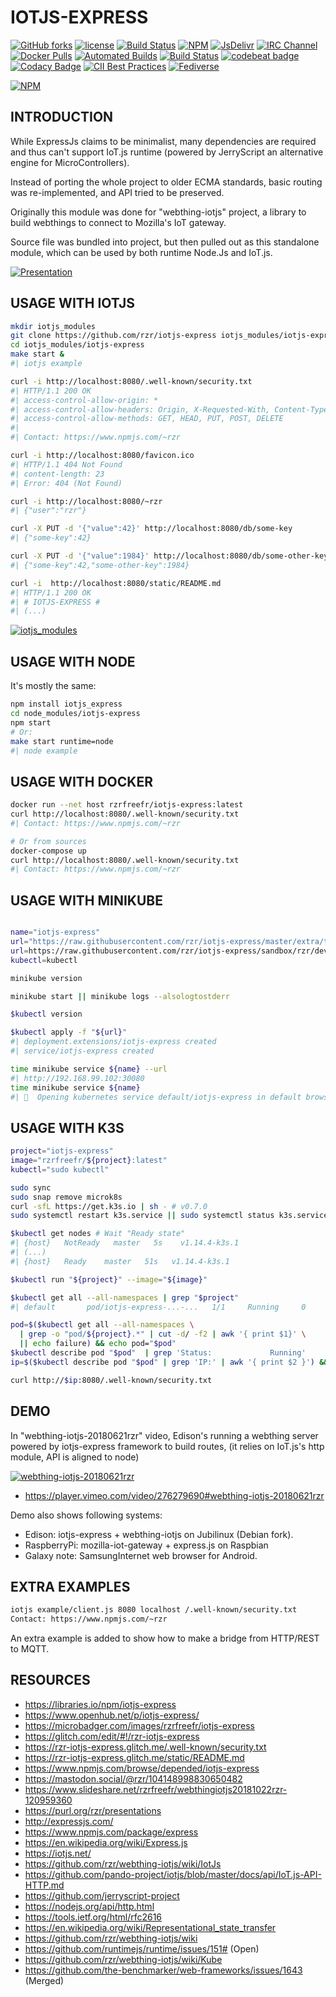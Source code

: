 # IOTJS-EXPRESS #

[![GitHub forks](
https://img.shields.io/github/forks/rzr/iotjs-express.svg?style=social&label=Fork&maxAge=2592000
)](
https://GitHub.com/rzr/iotjs-express/network/
)
[![license](
https://img.shields.io/badge/license-MIT-0.svg
)](MIT)
[![Build Status](
https://travis-ci.org/rzr/iotjs-express.svg?branch=master
)](
https://travis-ci.org/rzr/iotjs-express
)
[![NPM](
https://img.shields.io/npm/v/iotjs-express.svg
)](
https://www.npmjs.com/package/iotjs-express
)
[![JsDelivr](
https://data.jsdelivr.com/v1/package/npm/iotjs-express/badge
)](
https://www.jsdelivr.com/package/npm/iotjs-express
)
[![IRC Channel](
https://img.shields.io/badge/chat-on%20freenode-brightgreen.svg
)](
https://kiwiirc.com/client/irc.freenode.net/#iot
)
[![Docker Pulls](
https://img.shields.io/docker/pulls/rzrfreefr/iotjs-express.svg
)](
https://hub.docker.com/r/rzrfreefr/iotjs-express
)
[![Automated Builds](
https://img.shields.io/docker/cloud/automated/rzrfreefr/iotjs-express.svg
)](
https://cloud.docker.com/repository/docker/rzrfreefr/iotjs-express/timeline
)
[![Build Status](
https://img.shields.io/docker/cloud/build/rzrfreefr/iotjs-express.svg
)](
https://hub.docker.com/r/rzrfreefr/iotjs-express/builds
)
[![codebeat badge](
https://codebeat.co/badges/b9167a25-1c70-4aad-8d32-2a08eb253e6e
)](
https://codebeat.co/projects/github-com-rzr-iotjs-express-master
)
[![Codacy Badge](
https://api.codacy.com/project/badge/Grade/7fe74bd1d67d445888268a2eb48e7d6e
)](
https://app.codacy.com/app/rzr/iotjs-express?utm_source=github.com&utm_medium=referral&utm_content=rzr/iotjs-express&utm_campaign=Badge_Grade_Dashboard
)
[![CII Best Practices](
https://bestpractices.coreinfrastructure.org/projects/3297/badge
)](
https://bestpractices.coreinfrastructure.org/projects/3297
)
[![Fediverse](
https://img.shields.io/mastodon/follow/279303?domain=https%3A%2F%2Fmastodon.social&style=social
)](
https://mastodon.social/@rzr/104148998830650482#IotJsExpress#
)

[![NPM](
https://nodei.co/npm/iotjs-express.png
)](
https://npmjs.org/package/iotjs-express
)

## INTRODUCTION ##

While ExpressJs claims to be minimalist,
many dependencies are required and thus can't support IoT.js runtime
(powered by JerryScript an alternative engine for MicroControllers).

Instead of porting the whole project to older ECMA standards,
basic routing was re-implemented, and API tried to be preserved.

Originally this module was done for "webthing-iotjs" project,
a library to build webthings to connect to Mozilla's IoT gateway.

Source file was bundled into project, but then pulled out as this standalone module,
which can be used by both runtime Node.Js and IoT.js.

[![Presentation](
https://image.slidesharecdn.com/webthing-iotjs-20181022rzr-181027220201/95/webthingiotjs20181027rzr-17-638.jpg
)](
https://www.slideshare.net/rzrfreefr/webthingiotjs20181022rzr-120959360/#
"WebThingIotJs")

## USAGE WITH IOTJS ##

```sh
mkdir iotjs_modules
git clone https://github.com/rzr/iotjs-express iotjs_modules/iotjs-express
cd iotjs_modules/iotjs-express
make start &
#| iotjs example

curl -i http://localhost:8080/.well-known/security.txt
#| HTTP/1.1 200 OK
#| access-control-allow-origin: *
#| access-control-allow-headers: Origin, X-Requested-With, Content-Type, Accept
#| access-control-allow-methods: GET, HEAD, PUT, POST, DELETE
#|
#| Contact: https://www.npmjs.com/~rzr

curl -i http://localhost:8080/favicon.ico
#| HTTP/1.1 404 Not Found
#| content-length: 23
#| Error: 404 (Not Found)

curl -i http://localhost:8080/~rzr
#| {"user":"rzr"}

curl -X PUT -d '{"value":42}' http://localhost:8080/db/some-key
#| {"some-key":42}

curl -X PUT -d '{"value":1984}' http://localhost:8080/db/some-other-key
#| {"some-key":42,"some-other-key":1984}

curl -i  http://localhost:8080/static/README.md
#| HTTP/1.1 200 OK
#| # IOTJS-EXPRESS #
#| (...)
```

[![iotjs_modules](
https://image.slidesharecdn.com/webthing-iotjs-tizenrt-cdl2018-20181117rzr-181118110813/95/webthingiotjstizenrtcdl201820181117rzr-24-638.jpg
)](
https://www.slideshare.net/rzrfreefr/webthingiotjstizenrtcdl201820181117rzr/24
"iotjs_modules")

## USAGE WITH NODE ##

It's mostly the same:

```sh
npm install iotjs_express
cd node_modules/iotjs-express
npm start
# Or:
make start runtime=node
#| node example
```

## USAGE WITH DOCKER ##

```sh
docker run --net host rzrfreefr/iotjs-express:latest
curl http://localhost:8080/.well-known/security.txt
#| Contact: https://www.npmjs.com/~rzr

# Or from sources
docker-compose up
curl http://localhost:8080/.well-known/security.txt
#| Contact: https://www.npmjs.com/~rzr
```

## USAGE WITH MINIKUBE ##

```sh

name="iotjs-express"
url="https://raw.githubusercontent.com/rzr/iotjs-express/master/extra/tools/kube/$name.yml"
url=https://raw.githubusercontent.com/rzr/iotjs-express/sandbox/rzr/devel/master/extra/tools/kube/$name.yml
kubectl=kubectl

minikube version

minikube start || minikube logs --alsologtostderr

$kubectl version

$kubectl apply -f "${url}"
#| deployment.extensions/iotjs-express created
#| service/iotjs-express created

time minikube service ${name} --url
#| http://192.168.99.102:30080
time minikube service ${name}
#| 🎉  Opening kubernetes service default/iotjs-express in default browser...
```

## USAGE WITH K3S ##

```sh
project="iotjs-express"
image="rzrfreefr/${project}:latest"
kubectl="sudo kubectl"

sudo sync
sudo snap remove microk8s
curl -sfL https://get.k3s.io | sh - # v0.7.0
sudo systemctl restart k3s.service || sudo systemctl status k3s.service

$kubectl get nodes # Wait "Ready state"
#| {host}   NotReady   master   5s    v1.14.4-k3s.1
#| (...)
#| {host}   Ready    master   51s   v1.14.4-k3s.1

$kubectl run "${project}" --image="${image}"

$kubectl get all --all-namespaces | grep "$project"
#| default       pod/iotjs-express-...-...   1/1     Running     0          ..s

pod=$($kubectl get all --all-namespaces \
  | grep -o "pod/${project}.*" | cut -d/ -f2 | awk '{ print $1}' \
  || echo failure) && echo pod="$pod"
$kubectl describe pod "$pod"  | grep 'Status:             Running'
ip=$($kubectl describe pod "$pod" | grep 'IP:' | awk '{ print $2 }') && echo "ip=${ip}"

curl http://$ip:8080/.well-known/security.txt
```

## DEMO ##

In "webthing-iotjs-20180621rzr" video,
Edison's running a webthing server powered by iotjs-express framework to build routes,
(it relies on IoT.js's http module, API is aligned to node)

[![webthing-iotjs-20180621rzr](
https://repository-images.githubusercontent.com/172125887/a54ff900-9e77-11ea-950f-f5510b42259b#./file/webthing-iotjs-20180621rzr.gif
)](
https://mastodon.social/@rzr/103595181296044323#webthing-iotjs-20180621rzr
"Demo")

*   <https://player.vimeo.com/video/276279690#webthing-iotjs-20180621rzr>

Demo also shows following systems:

*   Edison: iotjs-express + webthing-iotjs on Jubilinux (Debian fork).
*   RaspberryPi: mozilla-iot-gateway + express.js on Raspbian
*   Galaxy note: SamsungInternet web browser for Android.

## EXTRA EXAMPLES ##

```sh
iotjs example/client.js 8080 localhost /.well-known/security.txt
Contact: https://www.npmjs.com/~rzr
```

An extra example is added to show how to make a bridge from HTTP/REST to MQTT.

## RESOURCES ##

*   <https://libraries.io/npm/iotjs-express>
*   <https://www.openhub.net/p/iotjs-express/>
*   <https://microbadger.com/images/rzrfreefr/iotjs-express>
*   <https://glitch.com/edit/#!/rzr-iotjs-express>
*   <https://rzr-iotjs-express.glitch.me/.well-known/security.txt>
*   <https://rzr-iotjs-express.glitch.me/static/README.md>
*   <https://www.npmjs.com/browse/depended/iotjs-express>
*   <https://mastodon.social/@rzr/104148998830650482>
*   <https://www.slideshare.net/rzrfreefr/webthingiotjs20181022rzr-120959360>
*   <https://purl.org/rzr/presentations>
*   <http://expressjs.com/>
*   <https://www.npmjs.com/package/express>
*   <https://en.wikipedia.org/wiki/Express.js>
*   <https://iotjs.net/>
*   <https://github.com/rzr/webthing-iotjs/wiki/IotJs>
*   <https://github.com/pando-project/iotjs/blob/master/docs/api/IoT.js-API-HTTP.md>
*   <https://github.com/jerryscript-project>
*   <https://nodejs.org/api/http.html>
*   <https://tools.ietf.org/html/rfc2616>
*   <https://en.wikipedia.org/wiki/Representational_state_transfer>
*   <https://github.com/rzr/webthing-iotjs/wiki>
*   <https://github.com/runtimejs/runtime/issues/151#> (Open)
*   <https://github.com/rzr/webthing-iotjs/wiki/Kube>
*   <https://github.com/the-benchmarker/web-frameworks/issues/1643> (Merged)
